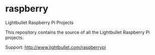 # raspberry
Lightbullet Raspberry Pi Projects

This repository contains the source of all the Lightbullet Raspberry Pi projects.

Support: http://www.lightbullet.com/raspberrypi
